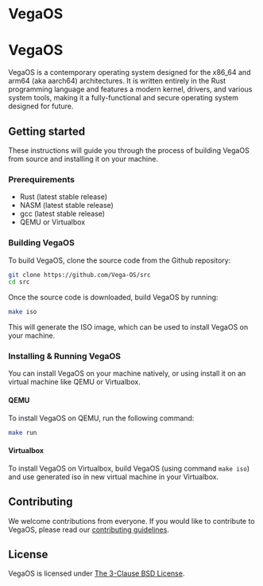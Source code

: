 # VegaOS

# VegaOS
VegaOS is a contemporary operating system designed for the x86_64 and arm64 (aka aarch64) architectures. It is written entirely in the Rust programming language and features a modern kernel, drivers, and various system tools, making it a fully-functional and secure operating system designed for future.

## Getting started
These instructions will guide you through the process of building VegaOS from source and installing it on your machine.

### Prerequirements
- Rust (latest stable release)
- NASM (latest stable release)
- gcc (latest stable release)
- QEMU or Virtualbox

### Building VegaOS
To build VegaOS, clone the source code from the Github repository:
```bash
git clone https://github.com/Vega-OS/src
cd src
```
Once the source code is downloaded, build VegaOS by running:
```bash
make iso
```
This will generate the ISO image, which can be used to install VegaOS on your machine.

### Installing & Running VegaOS
You can install VegaOS on your machine natively, or using install it on an virtual machine like QEMU or Virtualbox.

#### QEMU
To install VegaOS on QEMU, run the following command:
```bash
make run
```

#### Virtualbox
To install VegaOS on Virtualbox, build VegaOS (using command `make iso`) and use generated iso in new virtual machine in your Virtualbox.

## Contributing
We welcome contributions from everyone. If you would like to contribute to VegaOS, please read our [contributing guidelines](CONTRIBUTING.md).

## License
VegaOS is licensed under [The 3-Clause BSD License](LICENSE).
